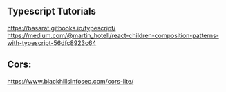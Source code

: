 ## Typescript Tutorials

https://basarat.gitbooks.io/typescript/
https://medium.com/@martin_hotell/react-children-composition-patterns-with-typescript-56dfc8923c64

## Cors:

https://www.blackhillsinfosec.com/cors-lite/
